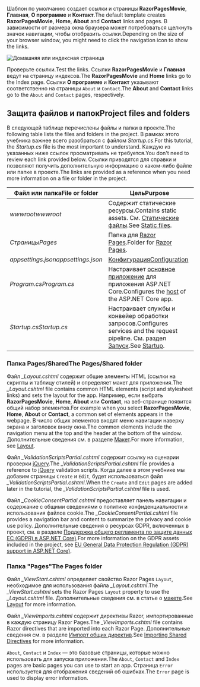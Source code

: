 <span data-ttu-id="f770f-101">Шаблон по умолчанию создает ссылки и страницы **RazorPagesMovie**, **Главная**, **О программе** и **Контакт**.</span><span class="sxs-lookup"><span data-stu-id="f770f-101">The default template creates **RazorPagesMovie**, **Home**, **About** and **Contact** links and pages.</span></span> <span data-ttu-id="f770f-102">В зависимости от размера окна браузера может потребоваться щелкнуть значок навигации, чтобы отобразить ссылки.</span><span class="sxs-lookup"><span data-stu-id="f770f-102">Depending on the size of your browser window, you might need to click the navigation icon to show the links.</span></span>

![Домашняя или индексная страница](~/tutorials/razor-pages/razor-pages-start/_static/home2.png)

<span data-ttu-id="f770f-104">Проверьте ссылки.</span><span class="sxs-lookup"><span data-stu-id="f770f-104">Test the links.</span></span> <span data-ttu-id="f770f-105">Ссылки **RazorPagesMovie** и **Главная** ведут на страницу индексов.</span><span class="sxs-lookup"><span data-stu-id="f770f-105">The **RazorPagesMovie** and **Home** links go to the Index page.</span></span> <span data-ttu-id="f770f-106">Ссылки **О программе** и **Контакт** указывают соответственно на страницы `About` и `Contact`.</span><span class="sxs-lookup"><span data-stu-id="f770f-106">The **About** and **Contact** links go to the `About` and `Contact` pages, respectively.</span></span>

## <a name="project-files-and-folders"></a><span data-ttu-id="f770f-107">Защита файлов и папок</span><span class="sxs-lookup"><span data-stu-id="f770f-107">Project files and folders</span></span>

<span data-ttu-id="f770f-108">В следующей таблице перечислены файлы и папки в проекте.</span><span class="sxs-lookup"><span data-stu-id="f770f-108">The following table lists the files and folders in the project.</span></span> <span data-ttu-id="f770f-109">В рамках этого учебника важнее всего разобраться с файлом *Startup.cs*.</span><span class="sxs-lookup"><span data-stu-id="f770f-109">For this tutorial, the *Startup.cs* file is the most important to understand.</span></span> <span data-ttu-id="f770f-110">Каждую из указанных ниже ссылок просматривать не требуется.</span><span class="sxs-lookup"><span data-stu-id="f770f-110">You don't need to review each link provided below.</span></span> <span data-ttu-id="f770f-111">Ссылки приводятся для справки и позволяют получить дополнительную информацию о каком-либо файле или папке в проекте.</span><span class="sxs-lookup"><span data-stu-id="f770f-111">The links are provided as a reference when you need more information on a file or folder in the project.</span></span>

| <span data-ttu-id="f770f-112">Файл или папка</span><span class="sxs-lookup"><span data-stu-id="f770f-112">File or folder</span></span> | <span data-ttu-id="f770f-113">Цель</span><span class="sxs-lookup"><span data-stu-id="f770f-113">Purpose</span></span> |
| -------------- | ------- |
| <span data-ttu-id="f770f-114">*wwwroot*</span><span class="sxs-lookup"><span data-stu-id="f770f-114">*wwwroot*</span></span> | <span data-ttu-id="f770f-115">Содержит статические ресурсы.</span><span class="sxs-lookup"><span data-stu-id="f770f-115">Contains static assets.</span></span> <span data-ttu-id="f770f-116">См. [Статические файлы](xref:fundamentals/static-files).</span><span class="sxs-lookup"><span data-stu-id="f770f-116">See [Static files](xref:fundamentals/static-files).</span></span> |
| <span data-ttu-id="f770f-117">*Страницы*</span><span class="sxs-lookup"><span data-stu-id="f770f-117">*Pages*</span></span> | <span data-ttu-id="f770f-118">Папка для [Razor Pages](xref:razor-pages/index).</span><span class="sxs-lookup"><span data-stu-id="f770f-118">Folder for [Razor Pages](xref:razor-pages/index).</span></span> |
| <span data-ttu-id="f770f-119">*appsettings.json*</span><span class="sxs-lookup"><span data-stu-id="f770f-119">*appsettings.json*</span></span> | [<span data-ttu-id="f770f-120">Конфигурация</span><span class="sxs-lookup"><span data-stu-id="f770f-120">Configuration</span></span>](xref:fundamentals/configuration/index) |
| <span data-ttu-id="f770f-121">*Program.cs*</span><span class="sxs-lookup"><span data-stu-id="f770f-121">*Program.cs*</span></span> | <span data-ttu-id="f770f-122">Настраивает [основное приложение](xref:fundamentals/host/index) для приложения ASP.NET Core.</span><span class="sxs-lookup"><span data-stu-id="f770f-122">Configures the [host](xref:fundamentals/host/index) of the ASP.NET Core app.</span></span> |
| <span data-ttu-id="f770f-123">*Startup.cs*</span><span class="sxs-lookup"><span data-stu-id="f770f-123">*Startup.cs*</span></span> | <span data-ttu-id="f770f-124">Настраивает службы и конвейер обработки запросов.</span><span class="sxs-lookup"><span data-stu-id="f770f-124">Configures services and the request pipeline.</span></span> <span data-ttu-id="f770f-125">См. раздел [Запуск](xref:fundamentals/startup).</span><span class="sxs-lookup"><span data-stu-id="f770f-125">See [Startup](xref:fundamentals/startup).</span></span> |

### <a name="the-pagesshared-folder"></a><span data-ttu-id="f770f-126">Папка Pages/Shared</span><span class="sxs-lookup"><span data-stu-id="f770f-126">The Pages/Shared folder</span></span>

<span data-ttu-id="f770f-127">Файл *_Layout.cshtml* содержит общие элементы HTML (ссылки на скрипты и таблицу стилей) и определяет макет для приложения.</span><span class="sxs-lookup"><span data-stu-id="f770f-127">The *_Layout.cshtml* file contains common HTML elements (script and stylesheet links) and sets the layout for the app.</span></span> <span data-ttu-id="f770f-128">Например, если выбрать **RazorPagesMovie**, **Home**, **About** или **Contact**, на веб-странице появится общий набор элементов.</span><span class="sxs-lookup"><span data-stu-id="f770f-128">For example when you select **RazorPagesMovie**, **Home**, **About** or **Contact**, a common set of elements appears in the webpage.</span></span> <span data-ttu-id="f770f-129">В число общих элементов входят меню навигации наверху экрана и заголовок внизу окна.</span><span class="sxs-lookup"><span data-stu-id="f770f-129">The common elements include the navigation menu at the top and the header at the bottom of the window.</span></span> <span data-ttu-id="f770f-130">Дополнительные сведения см. в разделе [Макет](xref:mvc/views/layout).</span><span class="sxs-lookup"><span data-stu-id="f770f-130">For more information, see [Layout](xref:mvc/views/layout).</span></span>

<span data-ttu-id="f770f-131">Файл *_ValidationScriptsPartial.cshtml* содержит ссылку на сценарии проверки [jQuery](https://jquery.com/).</span><span class="sxs-lookup"><span data-stu-id="f770f-131">The *_ValidationScriptsPartial.cshtml* file provides a reference to [jQuery](https://jquery.com/) validation scripts.</span></span> <span data-ttu-id="f770f-132">Когда далее в этом учебнике мы добавим страницы `Create` и `Edit`, будет использоваться файл *_ValidationScriptsPartial.cshtml*.</span><span class="sxs-lookup"><span data-stu-id="f770f-132">When the `Create` and `Edit` pages are added later in the tutorial, the *_ValidationScriptsPartial.cshtml* file is used.</span></span>

<span data-ttu-id="f770f-133">Файл *_CookieConsentPartial.cshtml* предоставляет панель навигации и содержание с общими сведениями о политике конфиденциальности и использования файлов cookie.</span><span class="sxs-lookup"><span data-stu-id="f770f-133">The *_CookieConsentPartial.cshtml* file provides a navigation bar and content to summarize the privacy and cookie use policy.</span></span> <span data-ttu-id="f770f-134">Дополнительные сведения о ресурсах GDPR, включенных в проект, см. в разделе [Поддержка общего регламента по защите данных ЕС (GDPR) в ASP.NET Core)](xref:security/gdpr).</span><span class="sxs-lookup"><span data-stu-id="f770f-134">For more information on the GDPR assets included in the project, see [EU General Data Protection Regulation (GDPR) support in ASP.NET Core)](xref:security/gdpr).</span></span>

### <a name="the-pages-folder"></a><span data-ttu-id="f770f-135">Папка "Pages"</span><span class="sxs-lookup"><span data-stu-id="f770f-135">The Pages folder</span></span>

<span data-ttu-id="f770f-136">Файл *_ViewStart.cshtml* определяет свойство Razor Pages `Layout`, необходимое для использования файла *_Layout.cshtml*.</span><span class="sxs-lookup"><span data-stu-id="f770f-136">The *_ViewStart.cshtml* sets the Razor Pages `Layout` property to use the *_Layout.cshtml* file.</span></span> <span data-ttu-id="f770f-137">Дополнительные сведения см. в статье о [макете](xref:mvc/views/layout).</span><span class="sxs-lookup"><span data-stu-id="f770f-137">See [Layout](xref:mvc/views/layout) for more information.</span></span>

<span data-ttu-id="f770f-138">Файл *_ViewImports.cshtml* содержит директивы Razor, импортированные в каждую страницу Razor Pages.</span><span class="sxs-lookup"><span data-stu-id="f770f-138">The *_ViewImports.cshtml* file contains Razor directives that are imported into each Razor Page.</span></span> <span data-ttu-id="f770f-139">Дополнительные сведения см. в разделе [Импорт общих директив](xref:mvc/views/layout#importing-shared-directives).</span><span class="sxs-lookup"><span data-stu-id="f770f-139">See [Importing Shared Directives](xref:mvc/views/layout#importing-shared-directives) for more information.</span></span>

<span data-ttu-id="f770f-140">`About`, `Contact` и `Index` — это базовые страницы, которые можно использовать для запуска приложения.</span><span class="sxs-lookup"><span data-stu-id="f770f-140">The `About`, `Contact` and `Index` pages are basic pages you can use to start an app.</span></span> <span data-ttu-id="f770f-141">Страница `Error` используется для отображения сведений об ошибках.</span><span class="sxs-lookup"><span data-stu-id="f770f-141">The `Error` page is used to display error information.</span></span>
